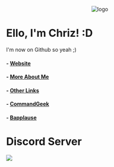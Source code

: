  <p align="center"><img src="https://chriz.shx.gg/58BhK9HHa.png" alt="logo"></p>

#  Ello, I'm Chriz! :D
I'm now on Github so yeah ;) 

#### - [Website](https://chrizftw.cf)
#### - [More About Me](https://chrizftw.cf/aboutme)
#### - [Other Links](https://chrizftw.cf/links)
#### - [CommandGeek](https://commandgeek.com)
#### - [Bapplause](https://bapplause.xyz)

# Discord Server

<a href="dsc.gg/chriz" title="Discord server invite" alt="Discord server invite">
			<img src="https://discord.com/api/guilds/792898425376079913/embed.png?style=banner2"/>

<!---
Chrizxz/Chrizxz is a ✨ special ✨ repository because its `README.md` (this file) appears on your GitHub profile.
You can click the Preview link to take a look at your changes.
--->
